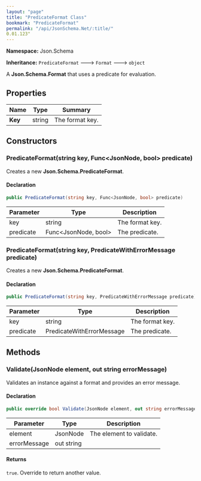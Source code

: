 ```yaml
---
layout: "page"
title: "PredicateFormat Class"
bookmark: "PredicateFormat"
permalink: "/api/JsonSchema.Net/:title/"
0.01.123"
---
```

**Namespace:** Json.Schema

**Inheritance:**
`PredicateFormat`
 🡒 
`Format`
 🡒 
`object`

A **Json.Schema.Format** that uses a predicate for evaluation.

## Properties

| Name | Type | Summary |
|---|---|---|
| **Key** | string | The format key. |

## Constructors

### PredicateFormat(string key, Func\<JsonNode, bool\> predicate)

Creates a new **Json.Schema.PredicateFormat**.

#### Declaration

```c#
public PredicateFormat(string key, Func<JsonNode, bool> predicate)
```

| Parameter | Type | Description |
|---|---|---|
| key | string | The format key. |
| predicate | Func\<JsonNode, bool\> | The predicate. |


### PredicateFormat(string key, PredicateWithErrorMessage predicate)

Creates a new **Json.Schema.PredicateFormat**.

#### Declaration

```c#
public PredicateFormat(string key, PredicateWithErrorMessage predicate)
```

| Parameter | Type | Description |
|---|---|---|
| key | string | The format key. |
| predicate | PredicateWithErrorMessage | The predicate. |


## Methods

### Validate(JsonNode element, out string errorMessage)

Validates an instance against a format and provides an error message.

#### Declaration

```c#
public override bool Validate(JsonNode element, out string errorMessage)
```

| Parameter | Type | Description |
|---|---|---|
| element | JsonNode | The element to validate. |
| errorMessage | out string |  |


#### Returns

`true`.  Override to return another value.

